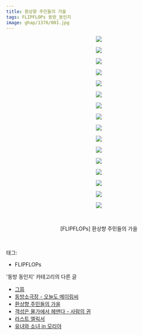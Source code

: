 ```yaml
---
title: 환상향 주민들의 가을
tags: FLIPFLOPs 동방_동인지
image: ghap/1376/001.jpg
---
```

<div class="article">
<p style="text-align: center; clear: none; float: none;"><img src="{{ site.nasurl }}/ghap/1376/001.jpg"/></p>
<p style="text-align: center; clear: none; float: none;"><img src="{{ site.nasurl }}/ghap/1376/002.jpg"/></p>
<p style="text-align: center; clear: none; float: none;"><img src="{{ site.nasurl }}/ghap/1376/003.jpg"/></p>
<p style="text-align: center; clear: none; float: none;"><img src="{{ site.nasurl }}/ghap/1376/004.jpg"/></p>
<p style="text-align: center; clear: none; float: none;"><img src="{{ site.nasurl }}/ghap/1376/005.jpg"/></p>
<p style="text-align: center; clear: none; float: none;"><img src="{{ site.nasurl }}/ghap/1376/006.jpg"/></p>
<p style="text-align: center; clear: none; float: none;"><img src="{{ site.nasurl }}/ghap/1376/007.jpg"/></p>
<p style="text-align: center; clear: none; float: none;"><img src="{{ site.nasurl }}/ghap/1376/008.jpg"/></p>
<p style="text-align: center; clear: none; float: none;"><img src="{{ site.nasurl }}/ghap/1376/009.jpg"/></p>
<p style="text-align: center; clear: none; float: none;"><img src="{{ site.nasurl }}/ghap/1376/010.jpg"/></p>
<p style="text-align: center; clear: none; float: none;"><img src="{{ site.nasurl }}/ghap/1376/011.jpg"/></p>
<p style="text-align: center; clear: none; float: none;"><img src="{{ site.nasurl }}/ghap/1376/012.jpg"/></p>
<p style="text-align: center; clear: none; float: none;"><img src="{{ site.nasurl }}/ghap/1376/013.jpg"/></p>
<p style="text-align: center; clear: none; float: none;"><img src="{{ site.nasurl }}/ghap/1376/014.jpg"/></p>
<p style="text-align: center; clear: none; float: none;"><img src="{{ site.nasurl }}/ghap/1376/015.jpg"/></p>
<p style="text-align: center; clear: none; float: none;"><img src="{{ site.nasurl }}/ghap/1376/016.jpg"/></p>
<p style="text-align: center; clear: none; float: none;"><br/></p>
<p style="text-align: center; clear: none; float: none;">[FLIPFLOPs] 환상향 주민들의 가을</p>
<p><br/></p>
</div><div class="tagTrail">
<p>태그: </p>
<ul>
<li>FLIPFLOPs</li>
</ul>
</div><div class="another">
<p>'동방 동인지' 카테고리의 다른 글</p>
<ul>
<li><a href="/2016-08-06-ghap_1378">그믐</a></li>
<li><a href="/2016-08-06-ghap_1377">동방소극장 - 오늘도 메이링씨</a></li>
<li><a href="/2016-08-06-ghap_1376">환상향 주민들의 가을</a></li>
<li><a href="/2016-08-06-ghap_1375">객성은 물가에서 헤맨다 - 사람의 권</a></li>
<li><a href="/2016-08-06-ghap_1374">라스트 엘릭서</a></li>
<li><a href="/2016-08-06-ghap_1373">유녀와 소녀 in 모리야</a></li>
</ul>
</div><div class="cb_module cb_fluid">
<div class="cb_wrt cb_profile">
</div><!-- commentList close -->
</div>